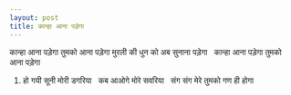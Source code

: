 ```yaml
---
layout: post
title: कान्हा आना पड़ेगा
---
```


कान्हा आना पड़ेगा तुमको आना पड़ेगा 
मुरली की धुन को अब सुनाना पड़ेगा  
कान्हा आना पड़ेगा तुमको आना पड़ेगा  
1. हो गयी सूनी मोरी डगरिया   
कब आओगे मोरे सवरिया   
संग संग मेरे तुमको गण ही होगा  
